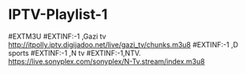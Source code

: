 # IPTV-Playlist-1
#EXTM3U
#EXTINF:-1 ,Gazi tv
http://itpolly.iptv.digijadoo.net/live/gazi_tv/chunks.m3u8
#EXTINF:-1 ,D sports
#EXTINF:-1 ,N tv
#EXTINF:-1,NTV. https://live.sonyplex.com/sonyplex/N-Tv.stream/index.m3u8
